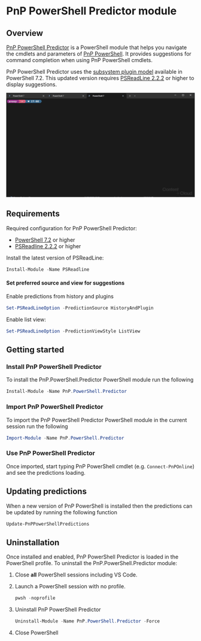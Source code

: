 # PnP PowerShell Predictor module

## Overview

[PnP PowerShell Predictor](https://www.powershellgallery.com/packages/PnP.PowerShell.Predictor) is a PowerShell
module that helps you navigate the cmdlets and parameters of
[PnP PowerShell](https://pnp.github.io/powershell/). It provides suggestions for command completion when using PnP PowerShell cmdlets.

PnP PowerShell Predictor uses the
[subsystem plugin model](/powershell/scripting/learn/experimental-features#pssubsystempluginmodel)
available in PowerShell 7.2. This updated version requires
[PSReadLine 2.2.2](https://www.powershellgallery.com/packages/PSReadLine/2.2.2) or higher to display
suggestions.

![demo](./assets/demo.gif)

## Requirements

Required configuration for PnP PowerShell Predictor:

- [PowerShell 7.2](https://github.com/PowerShell/PowerShell/) or higher
- [PSReadline 2.2.2](https://github.com/PowerShell/PSReadLine/) or higher

Install the latest version of PSReadLine:

```powershell
Install-Module -Name PSReadline
```

#### Set preferred source and view for suggestions

Enable predictions from history and plugins

```powershell
Set-PSReadLineOption -PredictionSource HistoryAndPlugin
```

Enable list view:

```powershell
Set-PSReadLineOption -PredictionViewStyle ListView
```

## Getting started

### Install PnP PowerShell Predictor

To install the PnP.PowerShell.Predictor PowerShell module run the following

```powershell
Install-Module -Name PnP.PowerShell.Predictor
```

### Import PnP PowerShell Predictor

To import the PnP PowerShell Predictor PowerShell module in the current session run the following

```powershell
Import-Module -Name PnP.PowerShell.Predictor
```

### Use PnP PowerShell Predictor

Once imported, start typing PnP PowerShell cmdlet (e.g. `Connect-PnPOnline`) and see the predictions loading.

## Updating predictions

When a new version of PnP PowerShell is installed then the predictions can be updated by running the following function

```powershell
Update-PnPPowerShellPredictions
```

## Uninstallation

Once installed and enabled, PnP PowerShell Predictor is loaded in the PowerShell profile.
To uninstall the PnP.PowerShell.Predictor module:

1. Close **all** PowerShell sessions including VS Code.

1. Launch a PowerShell session with no profile.

   ```powershell
   pwsh -noprofile
   ```

1. Uninstall PnP PowerShell Predictor

   ```powershell
   Uninstall-Module -Name PnP.PowerShell.Predictor -Force
   ```

1. Close PowerShell